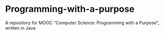 # Programming-with-a-purpose
A repository for MOOC "Computer Science: Programming with a Purpose", written in Java
